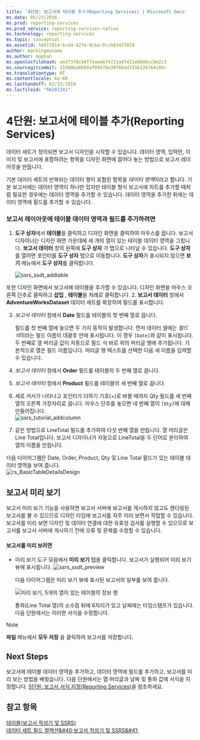 ```yaml
---
title: '4단원: 보고서에 테이블 추가(Reporting Services) | Microsoft Docs'
ms.date: 05/23/2016
ms.prod: reporting-services
ms.prod_service: reporting-services-native
ms.technology: reporting-services
ms.topic: conceptual
ms.assetid: 5ddf2914-bcdd-427d-8cba-0ccb8342f819
author: markingmyname
ms.author: maghan
ms.openlocfilehash: a4df3f6c94ff4aee674721a47421e0696cc8e2c3
ms.sourcegitcommit: 31800ba0bb0af09476e38f6b4d155b136764c06c
ms.translationtype: HT
ms.contentlocale: ko-KR
ms.lasthandoff: 02/15/2019
ms.locfileid: "56287241"
---
```

# <a name="lesson-4-adding-a-table-to-the-report-reporting-services"></a>4단원: 보고서에 테이블 추가(Reporting Services)
데이터 세트가 정의되면 보고서 디자인을 시작할 수 있습니다. 데이터 영역, 입력란, 이미지 및 보고서에 포함하려는 항목을 디자인 화면에 끌어다 놓는 방법으로 보고서 레이아웃을 만듭니다.  
  
기본 데이터 세트의 반복되는 데이터 행이 포함된 항목을 *데이터 영역*이라고 합니다. 기본 보고서에는 데이터 영역이 하나만 있지만 테이블 형식 보고서에 차트를 추가할 때처럼 필요한 경우에는 데이터 영역을 추가할 수 있습니다. 데이터 영역을 추가한 뒤에는 데이터 영역에 필드를 추가할 수 있습니다.  
  
### <a name="to-add-a-table-data-region-and-fields-to-a-report-layout"></a>보고서 레이아웃에 테이블 데이터 영역과 필드를 추가하려면  
  
1.  **도구 상자**에서 **테이블**을 클릭하고 디자인 화면을 클릭하여 마우스를 끕니다. 보고서 디자이너는 디자인 화면 가운데에 세 개의 열이 있는 테이블 데이터 영역을 그립니다. **보고서 데이터** 창의 왼쪽에 **도구 상자** 가 탭으로 나타날 수 있습니다. **도구 상자**를 열려면 포인터를 **도구 상자** 탭으로 이동합니다. **도구 상자**가 표시되지 않으면 **보기** 메뉴에서 **도구 상자**를 클릭합니다.
  
     ![ssrs_ssdt_addtable](../reporting-services/media/ssrs-ssdt-addtable.png) 
  
  또한 디자인 화면에서 보고서에 테이블을 추가할 수 있습니다.  디자인 화면을 마우스 오른쪽 단추로 클릭하고 **삽입** , **테이블**을 차례로 클릭합니다.
2.  **보고서 데이터** 창에서 **AdventureWorksDataset** 데이터 세트를 확장하여 필드를 표시합니다.  
  
3.  *보고서 데이터* 창에서 **Date** 필드를 테이블의 첫 번째 열로 끕니다.  
  
    필드를 첫 번째 열에 놓으면 두 가지 동작이 발생합니다. 먼저 데이터 셀에는 *필드 식*이라는 필드 이름이 대괄호 안에 표시됩니다. 이 경우 `[Date]`와 같이 표시됩니다. 두 번째로 열 머리글 값이 자동으로 필드 식 바로 위의 머리글 행에 추가됩니다. 기본적으로 열은 필드 이름입니다. 머리글 행 텍스트를 선택한 다음 새 이름을 입력할 수 있습니다.  
  
4.  *보고서 데이터* 창에서 **Order** 필드를 테이블의 두 번째 열로 끕니다.  
  
5.  *보고서 데이터* 창에서 **Product** 필드를 테이블의 세 번째 열로 끕니다.  
  
6.  세로 커서가 나타나고 포인터가 더하기 기호(+)로 바뀔 때까지 Qty 필드를 세 번째 열의 오른쪽 가장자리로 끕니다. 마우스 단추를 놓으면 네 번째 열이 `[Qty]`에 대해 만들어집니다.  
![ssrs_tutorial_addcolumn](../reporting-services/media/ssrs-tutorial-addcolumn.png)  
  
7.  같은 방법으로 LineTotal 필드를 추가하여 다섯 번째 열을 만듭니다. 열 머리글은 Line Total입니다. 보고서 디자이너가 자동으로 LineTotal을 두 단어로 분리하여 열의 이름을 만듭니다.  
  
  
다음 다이어그램은 Date, Order, Product, Qty 및 Line Total 필드가 있는 테이블 데이터 영역을 보여 줍니다.  
![rs_BasicTableDetailsDesign](../reporting-services/media/rs-basictabledetailsdesign.png)  
  
## <a name="preview-your-report"></a>보고서 미리 보기  
보고서 미리 보기 기능을 사용하면 보고서 서버에 보고서를 게시하지 않고도 렌더링된 보고서를 볼 수 있으므로 디자인 타임에 보고서를 자주 미리 보면서 작업할 수 있습니다. 보고서를 미리 보면 디자인 및 데이터 연결에 대한 유효성 검사를 실행할 수 있으므로 보고서를 보고서 서버에 게시하기 전에 오류 및 문제를 수정할 수 있습니다.  
  
#### <a name="to-preview-a-report"></a>보고서를 미리 보려면  
  
-   미리 보기 도구 모음에서 **미리 보기** 탭을 클릭합니다. 보고서가 실행되어 미리 보기 뷰에 표시됩니다.
![ssrs_ssdt_preview](../reporting-services/media/ssrs-ssdt-preview.png)  
  
    다음 다이어그램은 미리 보기 뷰에 표시된 보고서의 일부를 보여 줍니다.  
  
    ![미리 보기, 5개의 열이 있는 테이블의 정보 행](../reporting-services/media/rs-basictabledetailspreview.png "미리 보기, 5개의 열이 있는 테이블의 정보 행")  
  
    통화(Line Total 열)의 소수점 뒤에 6자리가 있고 날짜에는 타임스탬프가 있습니다. 다음 단원에서는 이러한 서식을 수정합니다.  
  
> [!NOTE]  
> **파일** 메뉴에서 **모두 저장** 을 클릭하여 보고서를 저장합니다.  
  
## <a name="next-steps"></a>Next Steps  
보고서에 테이블 데이터 영역을 추가하고, 데이터 영역에 필드를 추가하고, 보고서를 미리 보는 방법을 배웠습니다. 다음 단원에서는 열 머리글과 날짜 및 통화 값에 서식을 지정합니다. [5단원: 보고서 서식 지정&#40;Reporting Services&#41;](../reporting-services/lesson-5-formatting-a-report-reporting-services.md)을 참조하세요.  
  
## <a name="see-also"></a>참고 항목  
[테이블&#40;보고서 작성기 및 SSRS&#41;](../reporting-services/report-design/tables-report-builder-and-ssrs.md)  
[데이터 세트 필드 컬렉션&amp;#40;보고서 작성기 및 SSRS&amp;#41;](../reporting-services/report-data/dataset-fields-collection-report-builder-and-ssrs.md)  
